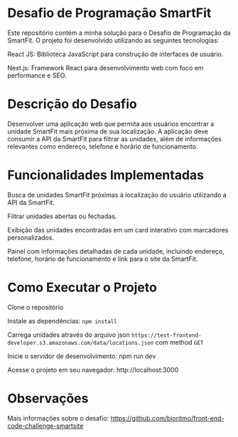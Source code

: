 # Desafio de Programação SmartFit 

Este repositório contém a minha solução para o Desafio de Programação da SmartFit. O projeto foi desenvolvido utilizando as seguintes tecnologias: 

React JS: Biblioteca JavaScript para construção de interfaces de usuário. 

Next.js: Framework React para desenvolvimento web com foco em performance e SEO. 

# Descrição do Desafio 

Desenvolver uma aplicação web que permita aos usuários encontrar a unidade SmartFit mais próxima de sua localização. A aplicação deve consumir a API da SmartFit para filtrar as unidades, além de informações relevantes como endereço, telefone e horário de funcionamento. 

# Funcionalidades Implementadas 

Busca de unidades SmartFit próximas à localização do usuário utilizando a API da SmartFit. 

Filtrar unidades abertas ou fechadas. 

Exibição das unidades encontradas em um card interativo com marcadores personalizados. 

Painel com informações detalhadas de cada unidade, incluindo endereço, telefone, horário de funcionamento e link para o site da SmartFit. 

# Como Executar o Projeto 

Clone o repositório 

Instale as dependências: `npm install` 

Carrega unidades através do arquivo json `https://test-frontend-developer.s3.amazonaws.com/data/locations.json` com method `GET`

Inicie o servidor de desenvolvimento: npm run dev 

Acesse o projeto em seu navegador: http://localhost:3000 

# Observações 

Mais informações sobre o desafio: https://github.com/bioritmo/front-end-code-challenge-smartsite 

 